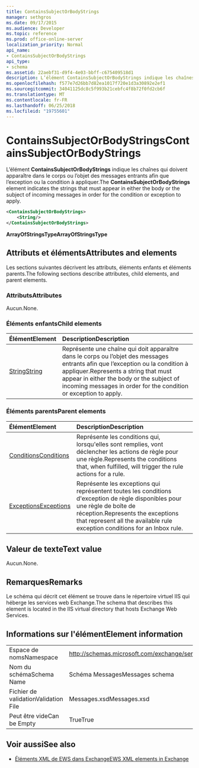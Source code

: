 ```yaml
---
title: ContainsSubjectOrBodyStrings
manager: sethgros
ms.date: 09/17/2015
ms.audience: Developer
ms.topic: reference
ms.prod: office-online-server
localization_priority: Normal
api_name:
- ContainsSubjectOrBodyStrings
api_type:
- schema
ms.assetid: 22aebf31-d9f4-4e03-bbff-c675409518d1
description: L’élément ContainsSubjectOrBodyStrings indique les chaînes qui doivent apparaître dans le corps ou l’objet des messages entrants afin que l’exception ou la condition à appliquer.
ms.openlocfilehash: f577e7d26bb7d82ea1017f720e1d3a30892e2ef1
ms.sourcegitcommit: 34041125dc8c5f993b21cebfc4f8b72f0fd2cb6f
ms.translationtype: MT
ms.contentlocale: fr-FR
ms.lasthandoff: 06/25/2018
ms.locfileid: "19755601"
---
```

# <a name="containssubjectorbodystrings"></a><span data-ttu-id="f7032-103">ContainsSubjectOrBodyStrings</span><span class="sxs-lookup"><span data-stu-id="f7032-103">ContainsSubjectOrBodyStrings</span></span>

<span data-ttu-id="f7032-104">L’élément **ContainsSubjectOrBodyStrings** indique les chaînes qui doivent apparaître dans le corps ou l’objet des messages entrants afin que l’exception ou la condition à appliquer.</span><span class="sxs-lookup"><span data-stu-id="f7032-104">The **ContainsSubjectOrBodyStrings** element indicates the strings that must appear in either the body or the subject of incoming messages in order for the condition or exception to apply.</span></span> 
  
```XML
<ContainsSubjectOrBodyStrings>
    <String/>
</ContainsSubjectOrBodyStrings>
```

 <span data-ttu-id="f7032-105">**ArrayOfStringsType**</span><span class="sxs-lookup"><span data-stu-id="f7032-105">**ArrayOfStringsType**</span></span>
## <a name="attributes-and-elements"></a><span data-ttu-id="f7032-106">Attributs et éléments</span><span class="sxs-lookup"><span data-stu-id="f7032-106">Attributes and elements</span></span>

<span data-ttu-id="f7032-107">Les sections suivantes décrivent les attributs, éléments enfants et éléments parents.</span><span class="sxs-lookup"><span data-stu-id="f7032-107">The following sections describe attributes, child elements, and parent elements.</span></span>
  
### <a name="attributes"></a><span data-ttu-id="f7032-108">Attributs</span><span class="sxs-lookup"><span data-stu-id="f7032-108">Attributes</span></span>

<span data-ttu-id="f7032-109">Aucun.</span><span class="sxs-lookup"><span data-stu-id="f7032-109">None.</span></span>
  
### <a name="child-elements"></a><span data-ttu-id="f7032-110">Éléments enfants</span><span class="sxs-lookup"><span data-stu-id="f7032-110">Child elements</span></span>

|<span data-ttu-id="f7032-111">**Élément**</span><span class="sxs-lookup"><span data-stu-id="f7032-111">**Element**</span></span>|<span data-ttu-id="f7032-112">**Description**</span><span class="sxs-lookup"><span data-stu-id="f7032-112">**Description**</span></span>|
|:-----|:-----|
|[<span data-ttu-id="f7032-113">String</span><span class="sxs-lookup"><span data-stu-id="f7032-113">String</span></span>](string.md) <br/> |<span data-ttu-id="f7032-114">Représente une chaîne qui doit apparaître dans le corps ou l’objet des messages entrants afin que l’exception ou la condition à appliquer.</span><span class="sxs-lookup"><span data-stu-id="f7032-114">Represents a string that must appear in either the body or the subject of incoming messages in order for the condition or exception to apply.</span></span>  <br/> |
   
### <a name="parent-elements"></a><span data-ttu-id="f7032-115">Éléments parents</span><span class="sxs-lookup"><span data-stu-id="f7032-115">Parent elements</span></span>

|<span data-ttu-id="f7032-116">**Élément**</span><span class="sxs-lookup"><span data-stu-id="f7032-116">**Element**</span></span>|<span data-ttu-id="f7032-117">**Description**</span><span class="sxs-lookup"><span data-stu-id="f7032-117">**Description**</span></span>|
|:-----|:-----|
|[<span data-ttu-id="f7032-118">Conditions</span><span class="sxs-lookup"><span data-stu-id="f7032-118">Conditions</span></span>](conditions.md) <br/> |<span data-ttu-id="f7032-119">Représente les conditions qui, lorsqu'elles sont remplies, vont déclencher les actions de règle pour une règle.</span><span class="sxs-lookup"><span data-stu-id="f7032-119">Represents the conditions that, when fulfilled, will trigger the rule actions for a rule.</span></span>  <br/> |
|[<span data-ttu-id="f7032-120">Exceptions</span><span class="sxs-lookup"><span data-stu-id="f7032-120">Exceptions</span></span>](exceptions.md) <br/> |<span data-ttu-id="f7032-121">Représente les exceptions qui représentent toutes les conditions d'exception de règle disponibles pour une règle de boîte de réception.</span><span class="sxs-lookup"><span data-stu-id="f7032-121">Represents the exceptions that represent all the available rule exception conditions for an Inbox rule.</span></span>  <br/> |
   
## <a name="text-value"></a><span data-ttu-id="f7032-122">Valeur de texte</span><span class="sxs-lookup"><span data-stu-id="f7032-122">Text value</span></span>

<span data-ttu-id="f7032-123">Aucun.</span><span class="sxs-lookup"><span data-stu-id="f7032-123">None.</span></span>
  
## <a name="remarks"></a><span data-ttu-id="f7032-124">Remarques</span><span class="sxs-lookup"><span data-stu-id="f7032-124">Remarks</span></span>

<span data-ttu-id="f7032-125">Le schéma qui décrit cet élément se trouve dans le répertoire virtuel IIS qui héberge les services web Exchange.</span><span class="sxs-lookup"><span data-stu-id="f7032-125">The schema that describes this element is located in the IIS virtual directory that hosts Exchange Web Services.</span></span>
  
## <a name="element-information"></a><span data-ttu-id="f7032-126">Informations sur l'élément</span><span class="sxs-lookup"><span data-stu-id="f7032-126">Element information</span></span>

|||
|:-----|:-----|
|<span data-ttu-id="f7032-127">Espace de noms</span><span class="sxs-lookup"><span data-stu-id="f7032-127">Namespace</span></span>  <br/> |http://schemas.microsoft.com/exchange/services/2006/messages  <br/> |
|<span data-ttu-id="f7032-128">Nom du schéma</span><span class="sxs-lookup"><span data-stu-id="f7032-128">Schema Name</span></span>  <br/> |<span data-ttu-id="f7032-129">Schéma Messages</span><span class="sxs-lookup"><span data-stu-id="f7032-129">Messages schema</span></span>  <br/> |
|<span data-ttu-id="f7032-130">Fichier de validation</span><span class="sxs-lookup"><span data-stu-id="f7032-130">Validation File</span></span>  <br/> |<span data-ttu-id="f7032-131">Messages.xsd</span><span class="sxs-lookup"><span data-stu-id="f7032-131">Messages.xsd</span></span>  <br/> |
|<span data-ttu-id="f7032-132">Peut être vide</span><span class="sxs-lookup"><span data-stu-id="f7032-132">Can be Empty</span></span>  <br/> |<span data-ttu-id="f7032-133">True</span><span class="sxs-lookup"><span data-stu-id="f7032-133">True</span></span>  <br/> |
   
## <a name="see-also"></a><span data-ttu-id="f7032-134">Voir aussi</span><span class="sxs-lookup"><span data-stu-id="f7032-134">See also</span></span>



- [<span data-ttu-id="f7032-135">Éléments XML de EWS dans Exchange</span><span class="sxs-lookup"><span data-stu-id="f7032-135">EWS XML elements in Exchange</span></span>](ews-xml-elements-in-exchange.md)

